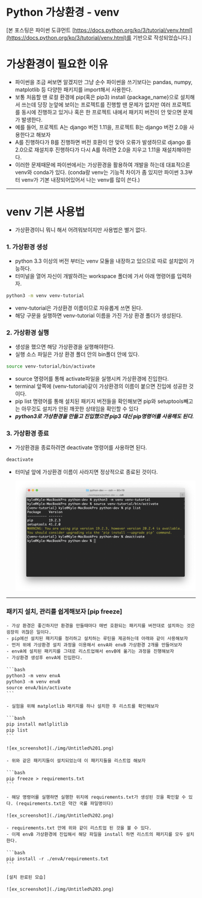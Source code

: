 # Python 가상환경 - venv 

[본 포스팅은 파이썬 도큐먼트 [https://docs.python.org/ko/3/tutorial/venv.html](https://docs.python.org/ko/3/tutorial/venv.html)를 기반으로 작성되었습니다.]

# 가상환경이 필요한 이유

- 파이썬을 조금 써보면 알겠지만 그냥 순수 파이썬을 쓰기보다는 pandas, numpy, matplotlib 등 다양한 패키지를 import해서 사용한다.
- 보통 처음할 땐 로컬 환경에 pip(혹은 pip3) install {package_name}으로 설치해서 쓰는데 당장 눈앞에 보이는 프로젝트를 진행할 땐 문제가 없지만 여러 프로젝트를 동시에 진행하고 있거나 혹은 한 프로젝트 내에서 패키지 버전이 안 맞으면 문제가 발생한다.
- 예를 들어, 프로젝트 A는 django 버전 1.11을, 프로젝트 B는 django 버전 2.0을 사용한다고 해보자
- A를 진행하다가 B를 진행하면 버전 호환이 안 맞아 오류가 발생하므로 django 를 2.0으로 재설치후 진행하다가 다시 A를 하려면 2.0을 지우고 1.11을 재설치해야한다.
- 이러한 문제때문에 파이썬에서는 가상환경을 활용하여 개발을 하는데 대표적으론 venv와 conda가 있다. (conda랑 venv는 기능적 차이가 좀 있지만 파이썬 3.3부터 venv가 기본 내장되어있어서 나는 venv를 많이 쓴다.)

---

# venv 기본 사용법

- 가상환경이니 뭐니 해서 어려워보이지만 사용법은 별거 없다.

### 1. 가상환경 생성

- python 3.3 이상의 버전 부터는 venv 모듈을 내장하고 있으므로 따로 설치없이 가능하다.
- 터미널을 열어 자신이 개발하려는 workspace 폴더에 가서 아래 명령어를 입력하자.

```bash
python3 -m venv venv-tutorial
```

- venv-tutorial은 가상환경 이름이므로 자유롭게 쓰면 된다.
- 해당 구문을 실행하면 venv-tutorial 이름을 가진 가상 환경 폴더가 생성된다.

### 2. 가상환경 실행

- 생성을 했으면 해당 가상환경을 실행해야한다.
- 실행 소스 파일은 가상 환경 폴더 안의 bin폴더 안에 있다.

```bash
source venv-tutorial/bin/activate
```

- source 명령어를 통해 activate파일을 실행시켜 가상환경에 진입한다.
- terminal 앞쪽에 (venv-tutorial)같이 가상환경의 이름이 붙으면 진입에 성공한 것이다.
- pip list 명령어를 통해 설치된 패키지 버전들을 확인해보면 pip와 setuptools빼고는 아무것도 설치가 안된 깨끗한 상태임을 확인할 수 있다
- ***python3로 가상환경을 만들고 진입했으면 pip3 대신 pip명령어를 사용해도 된다.***

### 3. 가상환경 종료

- 가상환경을 종료하려면 deactivate 명령어를 사용하면 된다.

```bash
deactivate
```

- 터미널 앞에 가상환경 이름이 사라지면 정상적으로 종료된 것이다.

    ![ex_screenshot](./img/Untitled.png)

---

### 패키지 설치, 관리를 쉽게해보자 [pip freeze]

    - 가상 환경은 좋긴하지만 환경을 만들때마다 매번 호환되는 패키지를 버전대로 설치하는 것은 굉장히 귀찮은 일이다.
    - pip에선 설치된 패키지를 정리하고 설치하는 루틴을 제공하는데 아래와 같이 사용해보자
    - 먼저 위에 가상환경 설치 과정을 이용해서 envA와 envB 가상환경 2개를 만들어보자
    - envA에 설치된 패키지를 그대로 리스트업해서 envB에 옮기는 과정을 진행해보자
    - 가상환경 생성후 envA에 진입한다.

    ```bash
    python3 -m venv envA
    python3 -m venv envB
    source envA/bin/activate
    ```

    - 실험을 위해 matplotlib 패키지를 하나 설치한 후 리스트를 확인해보자

    ```bash
    pip install matlplitlib
    pip list
    ```

    ![ex_screenshot](./img/Untitled%201.png)

    - 위와 같은 패키지들이 설치되었는데 이 패키지들을 리스트업 해보자

    ```bash
    pip freeze > requirements.txt
    ```

    - 해당 명령어를 실행하면 실행한 위치에 requirements.txt가 생성된 것을 확인할 수 있다. (requirements.txt은 약간 국룰 파일명이다)

    ![ex_screenshot](./img/Untitled%202.png)

    - requirements.txt 안에 위와 같이 리스트업 된 것을 볼 수 있다.
    - 이제 envB 가상환경에 진입해서 해당 파일을 install 하면 리스트의 패키지를 모두 설치한다.

    ```bash
    pip install -r ./envA/requirements.txt
    ```

    [설치 완료된 모습]

    ![ex_screenshot](./img/Untitled%203.png)

